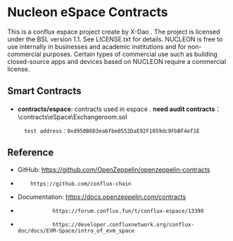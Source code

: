 # Nucleon eSpace Contracts

This is a conflux espace project create by X-Dao .
The project is licensed under the BSL version 1.1. See LICENSE.txt for details. NUCLEON is free to use internally in businesses and academic institutions and for non-commercial purposes. Certain types of commercial use such as building closed-source apps and devices based on NUCLEON require a commercial license.
## Smart Contracts

- **contracts/espace**: contracts  used in espace [](https://docs.openzeppelin.com/contracts/4.x/erc20).
**need audit contracts**：
        \contracts\eSpace\Exchangeroom.sol
        
        test address：0xd950B6D3ea6fbe0552DaE92F1059dc9FbBF4ef1E

        


## Reference

- GitHub: https://github.com/OpenZeppelin/openzeppelin-contracts
-         https://github.com/conflux-chain
- Documentation: https://docs.openzeppelin.com/contracts
-                https://forum.conflux.fun/t/conflux-espace/13398
-                https://developer.confluxnetwork.org/conflux-doc/docs/EVM-Space/intro_of_evm_space
